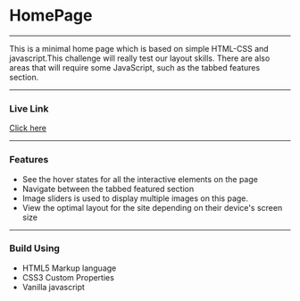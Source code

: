 # HomePage
<!-- <h2>Home Page</h2> -->
<hr>
This is a minimal home page which is based on simple HTML-CSS and javascript.This challenge will really test our layout skills. There are also areas that will require some JavaScript, such as the tabbed features section.
<hr>

<h3>Live Link</h3>
<a href="https://sonakshirawat.github.io/HomePage/">Click here</a>
<hr>
<h3>Features</h3>
<ul>
<li>See the hover states for all the interactive elements on the page</li>
<li>Navigate between the tabbed featured section</li>
<li>Image sliders is used to display multiple images on this page. </li>
<li>View the optimal layout for the site depending on their device's screen size</li>
</ul>
<hr> 
<h3>Build Using</h3>
<ul>
  <li>HTML5 Markup language</li>
  <li>CSS3 Custom Properties</li>
     <li>Vanilla javascript</li>
</ul>


